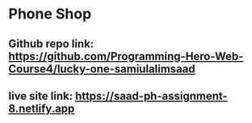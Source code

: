 # Phone Shop

## Github repo link: <https://github.com/Programming-Hero-Web-Course4/lucky-one-samiulalimsaad>

## live site link: <https://saad-ph-assignment-8.netlify.app>
